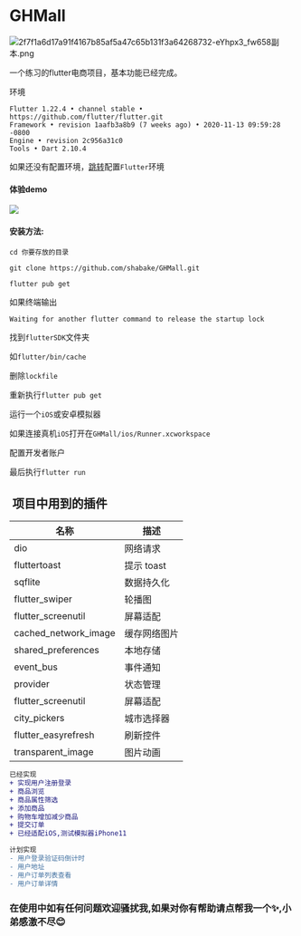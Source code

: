 # GHMall

![2f7f1a6d17a91f4167b85af5a47c65b131f3a64268732-eYhpx3_fw658副本.png](https://upload-images.jianshu.io/upload_images/668798-fe7c1d5f80822290.png?imageMogr2/auto-orient/strip%7CimageView2/2/w/1240)

一个练习的flutter电商项目，基本功能已经完成。

环境

```
Flutter 1.22.4 • channel stable • https://github.com/flutter/flutter.git
Framework • revision 1aafb3a8b9 (7 weeks ago) • 2020-11-13 09:59:28 -0800
Engine • revision 2c956a31c0
Tools • Dart 2.10.4

```
如果还没有配置环境，[跳转](https://github.com/shabake/Configure-the-Flutter-environment)配置`Flutter`环境


#### 体验demo
![](https://oscimg.oschina.net/oscnet/up-57ba5c4e1b829e8577f34fa243208546618.png)


#### 安装方法:

```
cd 你要存放的目录
```

```
git clone https://github.com/shabake/GHMall.git
```

```
flutter pub get 
```

如果终端输出

```
Waiting for another flutter command to release the startup lock
```
找到`flutterSDK`文件夹

如`flutter/bin/cache`

删除`lockfile`

重新执行`flutter pub get `

运行一个`iOS`或安卓模拟器

如果连接真机`iOS`打开在`GHMall/ios/Runner.xcworkspace`

配置开发者账户

最后执行`flutter run`



##  项目中用到的插件

| 名称                          | 描述         |
| ----------------------------- | ------------ |
| dio                           | 网络请求     |
| fluttertoast                       | 提示 toast   |
| sqflite                       | 数据持久化   |
| flutter_swiper                | 轮播图       |
| flutter_screenutil             | 屏幕适配     |
| cached_network_image          | 缓存网络图片 |
| shared_preferences | 本地存储    |
| event_bus                    | 事件通知  |
| provider              | 状态管理     |
| flutter_screenutil             | 屏幕适配     |
| city_pickers         | 城市选择器 |
| flutter_easyrefresh | 刷新控件   |
| transparent_image         | 图片动画 |

```diff
已经实现
+ 实现用户注册登录
+ 商品浏览
+ 商品属性筛选
+ 添加商品
+ 购物车增加减少商品
+ 提交订单
+ 已经适配iOS,测试模拟器iPhone11

计划实现
- 用户登录验证码倒计时
- 用户地址
- 用户订单列表查看
- 用户订单详情

```



### 在使用中如有任何问题欢迎骚扰我,如果对你有帮助请点帮我一个✨,小弟感激不尽:blush:





